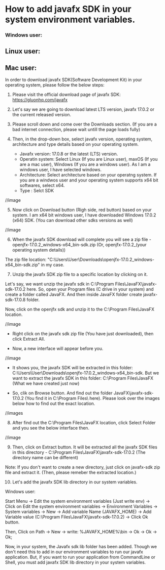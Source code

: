 # How to add javafx SDK in your system environment variables.

### Windows user:
## Linux user:
## Mac user:

In order to download javafx SDK(Software Development Kit) in your operating system, please follow the below steps: 

1. Please visit the official download page of javafx SDK: https://gluonhq.com/javafx

2. Let's say we are going to download latest LTS version, javafx 17.0.2 or the current released version.

3. Please scroll down and come over the Downloads section. (If you are a bad internet connection, please wait untill the page loads fully)

4. Then, in the drop-down box, select javafx version, operating system, architecture and 
type details based on your operating system. 

    - Javafx version: 17.0.8 or the latest (LTS) version. 
    - Operatin system: Select Linux (If you are Linux user), maxOS (If you are a mac user), Windows (If you are a windows user). As I am a windows user, I have selected windows. 
    - Architecture: Select architecture based on your operatng system. If you are a windwos user and your operating system supports x64 bit softwares, select x64.
    - Type : Selct SDK

//image

5. Now click on Download button (Righ side, red button) based on your system. I am x64 bit windows user, I have downloaded Windows 17.0.2 (x64) SDK. (You can download other sdks versions as well)

//image 

6. When the javafx SDK download will complete you will see a zip file - openjfx-17.0.2_windows-x64_bin-sdk.zip (Or, openjfx-17.0.2_(your operating system details))

The zip file location: "C:\Users\User\Downloads\openjfx-17.0.2_windows-x64_bin-sdk.zip" in my case.

7. Unzip the javafx SDK zip file to a specific location by clicking on it. 

Let's say, we want unzip the javafx sdk in C:\Program Files\JavaFX\javafx-sdk-17.0.2 here. So, open your Program files (C drive in your system) and create a folder called JavaFX. And then inside JavaFX folder create javafx-sdk-17.0.8 folder.

Now, click on the openjfx sdk and unzip it to the C:\Program Files\JavaFX location.

//image

- Right click on the javafx sdk zip file (You have just downloaded), then click Extract All. 

- Now, a new interface will appear before you.

//image

- It shows you, the javafx SDK will be extracted in this folder: C:\Users\User\Downloads\openjfx-17.0.2_windows-x64_bin-sdk. But we want to extract the javafx SDK in this folder: C:\Program Files\JavaFX (What we have created just now)

- So, clik on Browse button. And find out the folder JavaFX\javafx-sdk-17.0.2 (You find it in C:\Program Files\ here). Please look over the images below how to find out the exact location. 

//images 

8. After find out the C:\Program Files\JavaFX location, click Select Folder and you see the below interface then. 

//image

9. Then, click on Extract button. It will be extracted all the javafx SDK files in this directory - C:\Program Files\JavaFX\javafx-sdk-17.0.2 (The directory name can be different)

Note: If you don't want to create a new directory, just click on javafx-sdk zip file and extract it. (Then, please remeber the extracted location.)

10. Let's add the javafx SDK lib directory in our system variables. 

Windows user: 

Start Menu -> Edit the system environment variables (Just write env) -> Click on Edit the system environment variables -> Environment Variables -> System variables -> New -> Add variable Name (JAVAFX_HOME) -> Add Variable value (C:\Program Files\JavaFX\javafx-sdk-17.0.2) -> Click Ok button.

Then,
Click on Path -> New -> write: %JAVAFX_HOME%\bin -> Ok -> Ok -> Ok; 


Now, in your system, the Javafx sdk lib folder has been added. Though we don't need this to add in our environment variables to run our javafx application. But, if you want to run your application from CommandLine or Shell, you must add javafx SDK lib directory in your system variables.

